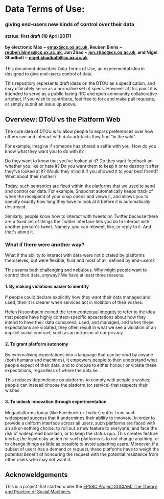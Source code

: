 # Data Terms of Use:
### giving end-users new kinds of control over their data 
#### status: first draft (10 April 2017)
#### by electronic Max ~ emax@cs.ox.ac.uk, Reuben Binns ~ reuben.binns@cs.ox.ac.uk, Jun Zhao ~ jun.zhao@cs.ox.ac.uk, and Nigel Shadbolt ~ nigel.shadbolt@cs.ox.ac.uk

This document describes Data Terms of Use, an experimental idea in designed to give end-users control of data.

This repository represents draft ideas on the DTOU as a specification, and may ultimately serve as a normative set of specs. However at this point it is intended to serve as a public facing RfC and open community collaborative artefact.  If you wish to contribute, feel free to fork and make pull requests, or simply subnit an issue up above. 

## Overview: DToU vs the Platform Web

The core idea of DTOU is to allow people to exprss preferences over how others see and interact with data artefacts they find "in the wild". 

For example, imagine if someone has shared a selfie with you.  How do you know what they want you to do with it? 

Do they want to know that you've looked at it?  Do they want feedback on whether you like or hate it?  Do you want them to keep it or to destroy it after they've looked at it? Would they mind it if you showed it to your best friend? What about their mother?

Today, such semantics are fixed within the platforms that we used to send and control our data.  For example, Snapchat automatically keeps track of when the receipient of your snap opens and views it, and allows you to specify exactly how long they have to look at it before it is automatically destroyed.  

Similarly, people know how to interact with tweets on Twitter because there are a fixed set of things the Twitter interface lets you do to interact with another person's tweet.  Namely, you can retweet, like, or reply to it.  And that's about it.

### What if there were another way?

What if the ability to interact with data were not dictated by platforms themselves, but were flexible, fluid and most of all, defined by end-users?

This seems both challenging and nebulous.  Why might people want to control their data, anyway? We have at least three reasons.

#### 1. By making violations easier to identify

If people could declare explicitly how they want their data managed and used, then it is clearer when services act in violation of their wishes.  

Helen Nissenbaum coined the term [contextual integrity](https://crypto.stanford.edu/portia/papers/RevnissenbaumDTP31.pdf) to refer to the idea that people have highly context-specific epxectations about how they intend to have their data consumed, used, and managed, and when these expectations are violated, they often result in what we see a violation of an implicit social contract, such as an intrusion of our privacy.

#### 2. To grant platform autonomy

By externalising expectations into a language that can be read by anyone (both humans and machines), it empowers people to then understand what people expect of their data, and to choose to either honour or violate these expectations, regardless of where the data lie.

This reduces dependence on platforms to comply with people's wishes; people can instead choose the platform (or service) that respects their wishes.

#### 3. To unlock innovation through experimentation

Megaplatforms today (like Facebook or Twitter) suffer from such widespread success that it undermines their ability to innovate.  In order to provide a uniform interface across all users, such platforms are faced with an all-or-nothing choice; to roll out a new feature to everyone, and face the risk of widespread backlash, or to keep the status quo.  This creates feature inertia; the least risky action for such platforms is to not change anything, or to change things as little as possible to avoid upsetting users.  Moreover, if a subset of users has a demand or request, these platforms have to weigh the potential benefit of honouring the request with the potential resistance from other users who may not want it.

## Acknoweldgements
This is a project that started under the [EPSRC Project SOCIAM: The Theory and Practice of Social Machines](http://sociam.org).
